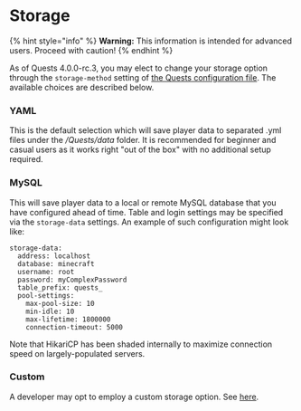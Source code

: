 # Storage

{% hint style="info" %}
**Warning:** This information is intended for advanced users. Proceed with caution!
{% endhint %}

As of Quests 4.0.0-rc.3, you may elect to change your storage option through the `storage-method` setting of [the Quests configuration file](https://github.com/PikaMug/Quests/wiki/2-%E2%80%90-Configuration#configyml). The available choices are described below.

### YAML

This is the default selection which will save player data to separated .yml files under the _/Quests/data_ folder. It is recommended for beginner and casual users as it works right "out of the box" with no additional setup required.

### MySQL

This will save player data to a local or remote MySQL database that you have configured ahead of time. Table and login settings may be specified via the `storage-data` settings. An example of such configuration might look like:

```text
storage-data:
  address: localhost
  database: minecraft
  username: root
  password: myComplexPassword
  table_prefix: quests_
  pool-settings:
    max-pool-size: 10
    min-idle: 10
    max-lifetime: 1800000
    connection-timeout: 5000
```

Note that HikariCP has been shaded internally to maximize connection speed on largely-populated servers.

### Custom

A developer may opt to employ a custom storage option. See [here](https://github.com/PikaMug/Quests/tree/master/main/src/main/java/me/blackvein/quests/storage/implementation/custom).

